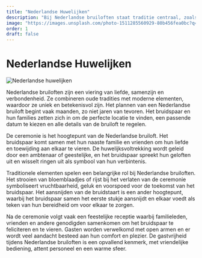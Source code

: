 ```yaml
---
title: "Nederlandse Huwelijken"
description: "Bij Nederlandse bruiloften staat traditie centraal, zoals het strooien van bloemblaadjes of rijst, wat symbool staat voor geluk, vruchtbaarheid en een voorspoedige toekomst."
image: "https://images.unsplash.com/photo-1511285560929-80b456fea0bc?q=80&w=1469&auto=format&fit=crop&ixlib=rb-4.0.3&ixid=M3wxMjA3fDB8MHxwaG90by1wYWdlfHx8fGVufDB8fHx8fA%3D%3D"
order: 1
draft: false
---
```


# Nederlandse Huwelijken

![Nederlandse huwelijken](https://images.unsplash.com/photo-1511285560929-80b456fea0bc?q=80&w=1469&auto=format&fit=crop&ixlib=rb-4.0.3&ixid=M3wxMjA3fDB8MHxwaG90by1wYWdlfHx8fGVufDB8fHx8fA%3D%3D)

Nederlandse bruiloften zijn een viering van liefde, samenzijn en verbondenheid. Ze combineren oude tradities met moderne elementen, waardoor ze uniek en betekenisvol zijn. Het plannen van een Nederlandse bruiloft begint vaak maanden, zo niet jaren van tevoren. Het bruidspaar en hun families zetten zich in om de perfecte locatie te vinden, een passende datum te kiezen en alle details van de bruiloft te regelen.

De ceremonie is het hoogtepunt van de Nederlandse bruiloft. Het bruidspaar komt samen met hun naaste familie en vrienden om hun liefde en toewijding aan elkaar te vieren. De huwelijksvoltrekking wordt geleid door een ambtenaar of geestelijke, en het bruidspaar spreekt hun geloften uit en wisselt ringen uit als symbool van hun verbintenis.

Traditionele elementen spelen een belangrijke rol bij Nederlandse bruiloften. Het strooien van bloemblaadjes of rijst bij het verlaten van de ceremonie symboliseert vruchtbaarheid, geluk en voorspoed voor de toekomst van het bruidspaar. Het aansnijden van de bruidstaart is een ander hoogtepunt, waarbij het bruidspaar samen het eerste stukje aansnijdt en elkaar voedt als teken van hun bereidheid om voor elkaar te zorgen.

Na de ceremonie volgt vaak een feestelijke receptie waarbij familieleden, vrienden en andere genodigden samenkomen om het bruidspaar te feliciteren en te vieren. Gasten worden verwelkomd met open armen en er wordt veel aandacht besteed aan hun comfort en plezier. De gastvrijheid tijdens Nederlandse bruiloften is een opvallend kenmerk, met vriendelijke bediening, attent personeel en een warme sfeer.